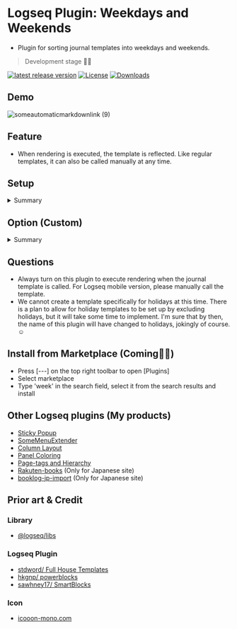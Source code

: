 # Logseq Plugin: Weekdays and Weekends

- Plugin for sorting journal templates into weekdays and weekends.

> Development stage 👷🚧

[![latest release version](https://img.shields.io/github/v/release/YU000jp/logseq-plugin-weekdays-and-weekends)](https://github.com/YU000jp/logseq-plugin-weekdays-and-weekends/releases)
[![License](https://img.shields.io/github/license/YU000jp/logseq-plugin-weekdays-and-weekends?color=blue)](https://github.com/YU000jp/logseq-plugin-weekdays-and-weekends/LICENSE)
[![Downloads](https://img.shields.io/github/downloads/YU000jp/logseq-plugin-weekdays-and-weekends/total.svg)](https://github.com/YU000jp/logseq-plugin-weekdays-and-weekends/releases)

## Demo

![someautomaticmarkdownlink (9)](https://user-images.githubusercontent.com/111847207/233831285-ee263e62-31e4-4d89-8403-7b6e8ae57dc3.gif)

## Feature

- When rendering is executed, the template is reflected. Like regular templates, it can also be called manually at any time.

## Setup

<details><summary>Summary</summary>

1. Edit config.edn and replace (Press [---] on the top right toolbar to open [Settings])

```
 :default-templates
{:journals "Journal"}
```

![image](https://user-images.githubusercontent.com/111847207/233831919-33624f5f-2012-4df7-ab1d-d5f4e0f3cd1a.png)

2. Build templates
  
- Open templates page or any. Execute a slash command. `Create sample for weekdays renderer`
  
![image](https://user-images.githubusercontent.com/111847207/233832456-2faba8a4-fede-4caf-8af8-439ff4684ced.png)

3. Edit Template A and B

- Contents of both Template A and Template B is free spaces and open to interpretation by you. By right-clicking on the bullet, a context menu will appear, allowing you to select the color and font size.

</details>

## Option (Custom)

<details><summary>Summary</summary>
 
1. Open the page that was built. Click on the area to the right of the label to edit the renderer.
 
   1. Specify days of week in 3 letters like "Sun" and separate them with an "&".
   1. It is possible to replicate renderers, not limited to TemplateA and TemplateB. And manually change the names of TemplateA and TemplateB as they are just names of the templates.
 
 ![someautomaticmarkdownlink (12)](https://user-images.githubusercontent.com/111847207/233835850-e9cebb43-fc8a-4a9e-a13d-5a32dd06f38f.gif)
 
 </details>

## Questions

- Always turn on this plugin to execute rendering when the journal template is called. For Logseq mobile version, please manually call the template.
- We cannot create a template specifically for holidays at this time. There is a plan to allow for holiday templates to be set up by excluding holidays, but it will take some time to implement. I'm sure that by then, the name of this plugin will have changed to holidays, jokingly of course.☺️

## Install from Marketplace (Coming👷🚧)

- Press [---] on the top right toolbar to open [Plugins]
- Select marketplace
- Type 'week' in the search field, select it from the search results and install

## Other Logseq plugins (My products)

- [Sticky Popup](https://github.com/YU000jp/logseq-plugin-sticky-popup)
- [SomeMenuExtender](https://github.com/YU000jp/logseq-plugin-some-menu-extender)
- [Column Layout](https://github.com/YU000jp/Logseq-column-Layout)
- [Panel Coloring](https://github.com/YU000jp/logseq-plugin-panel-coloring)
- [Page-tags and Hierarchy](https://github.com/YU000jp/logseq-page-tags-and-hierarchy)
- [Rakuten-books](https://github.com/YU000jp/logseq-plugin-rakuten-books) (Only for Japanese site)
- [booklog-jp-import](https://github.com/YU000jp/logseq-plugin-booklog-jp-import) (Only for Japanese site)

## Prior art & Credit

### Library

- [@logseq/libs](https://logseq.github.io/plugins/)

### Logseq Plugin

- [stdword/ Full House Templates](https://github.com/stdword/logseq13-full-house-plugin)
- [hkgnp/ powerblocks](https://github.com/hkgnp/logseq-powerblocks-plugin)
- [sawhney17/ SmartBlocks](https://github.com/sawhney17/logseq-smartblocks)

### Icon

- [icooon-mono.com](https://icooon-mono.com/)
